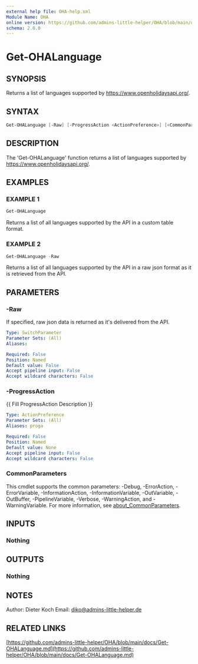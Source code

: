```yaml
---
external help file: OHA-help.xml
Module Name: OHA
online version: https://github.com/admins-little-helper/OHA/blob/main/docs/Get-OHALanguage.md
schema: 2.0.0
---
```


# Get-OHALanguage

## SYNOPSIS

Returns a list of languages supported by <https://www.openholidaysapi.org/>.

## SYNTAX

```PowerShell
Get-OHALanguage [-Raw] [-ProgressAction <ActionPreference>] [<CommonParameters>]
```

## DESCRIPTION

The 'Get-OHALanguage' function returns a list of languages supported by <https://www.openholidaysapi.org/>.

## EXAMPLES

### EXAMPLE 1

```PowerShell
Get-OHALanguage
```

Returns a list of all languages supported by the API in a custom table format.

### EXAMPLE 2

```PowerShell
Get-OHALanguage -Raw
```

Returns a list of all languages supported by the API in a raw json format as it is retrieved from the API.

## PARAMETERS

### -Raw

If specified, raw json data is returned as it's delivered from the API.

```yaml
Type: SwitchParameter
Parameter Sets: (All)
Aliases:

Required: False
Position: Named
Default value: False
Accept pipeline input: False
Accept wildcard characters: False
```

### -ProgressAction

{{ Fill ProgressAction Description }}

```yaml
Type: ActionPreference
Parameter Sets: (All)
Aliases: proga

Required: False
Position: Named
Default value: None
Accept pipeline input: False
Accept wildcard characters: False
```

### CommonParameters

This cmdlet supports the common parameters: -Debug, -ErrorAction, -ErrorVariable, -InformationAction, -InformationVariable, -OutVariable, -OutBuffer, -PipelineVariable, -Verbose, -WarningAction, and -WarningVariable. For more information, see [about_CommonParameters](http://go.microsoft.com/fwlink/?LinkID=113216).

## INPUTS

### Nothing

## OUTPUTS

### Nothing

## NOTES

Author:     Dieter Koch
Email:      <diko@admins-little-helper.de>

## RELATED LINKS

[https://github.com/admins-little-helper/OHA/blob/main/docs/Get-OHALanguage.md](https://github.com/admins-little-helper/OHA/blob/main/docs/Get-OHALanguage.md)
